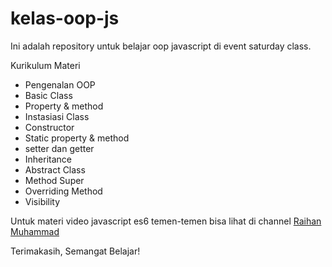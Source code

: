 # kelas-oop-js

Ini adalah repository untuk belajar oop javascript di event saturday class.

Kurikulum Materi

- Pengenalan OOP
- Basic Class
- Property & method
- Instasiasi Class
- Constructor
- Static property & method
- setter dan getter
- Inheritance
- Abstract Class
- Method Super
- Overriding Method
- Visibility

Untuk materi video javascript es6 temen-temen bisa lihat di channel [Raihan Muhammad](https://www.youtube.com/channel/UCduAaW5H1-qNTG3w6bdymvg?view_as=subscriber)

Terimakasih, Semangat Belajar!
